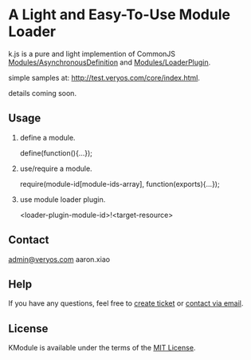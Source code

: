 A Light and Easy-To-Use Module Loader
===

k.js is a pure and light implemention of CommonJS <a href="" target="_blank">Modules/AsynchronousDefinition</a> and <a href="" target="_blank">Modules/LoaderPlugin</a>.

simple samples at: <a href="http://test.veryos.com/core/index.html" target="_blank">http://test.veryos.com/core/index.html</a>.

details coming soon.

## Usage

1. define a module.

	define(function(){...});

2. use/require a module.

	require(module-id[module-ids-array], function(exports){...});

3. use module loader plugin.

	&lt;loader-plugin-module-id&gt;!&lt;target-resource&gt;

	<!--see more: <a href="http://veryos.com/projects/kmodule" target="_blank">http://veryos.com/projects/kmodule</a>-->

## Contact

admin@veryos.com aaron.xiao

## Help

If you have any questions, feel free to <a href="https://github.com/yessky/kmodule/issues/new" target="_blank">create ticket</a> or <a href="mailto:admin@veryos.com" target="_blank">contact via email</a>.

## License

KModule is available under the terms of the <a href="http://veryos.com/lab/license" target="_blank">MIT License</a>.
